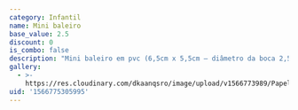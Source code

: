 ```yaml
---
category: Infantil
name: Mini baleiro
base_value: 2.5
discount: 0
is_combo: false
description: "Mini baleiro em pvc (6,5cm x 5,5cm – diâmetro da boca 2,5cm) personalizado em papel glossy (fotográfico) 180g.\r\n\nCores de tampa disponíveis: lilás, rosa, azul."
gallery:
  - >-
    https://res.cloudinary.com/dkaanqsro/image/upload/v1566773989/Papelaria%20infantil/Mini_baleiro_xdf8vz.jpg
uid: '1566775305995'
---
```


